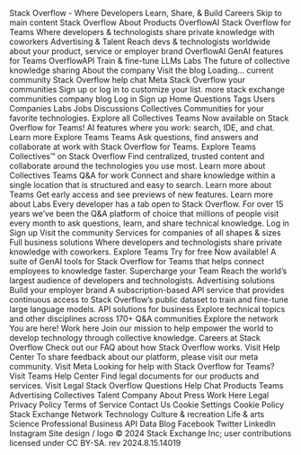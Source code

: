 Stack Overflow - Where Developers Learn, Share, & Build Careers
Skip to main content
Stack Overflow
About
Products
OverflowAI
Stack Overflow for Teams
Where developers & technologists share private knowledge with coworkers
Advertising & Talent
Reach devs & technologists worldwide about your product, service or employer brand
OverflowAI
GenAI features for Teams
OverflowAPI
Train & fine-tune LLMs
Labs
The future of collective knowledge sharing
About the company
Visit the blog
Loading…
current community
Stack Overflow
help
chat
Meta Stack Overflow
your communities
Sign up or log in to customize your list.
more stack exchange communities
company blog
Log in
Sign up
Home
Questions
Tags
Users
Companies
Labs
Jobs
Discussions
Collectives
Communities for your favorite technologies.
Explore all Collectives
Teams
Now available on Stack Overflow for Teams! AI features where you work: search, IDE, and chat.
Learn more
Explore Teams
Teams
Ask questions, find answers and collaborate at work with Stack Overflow for Teams.
Explore Teams
Collectives™ on Stack Overflow
Find centralized, trusted content and collaborate around the technologies you use most.
Learn more about Collectives
Teams
Q&A for work
Connect and share knowledge within a single location that is structured and easy to search.
Learn more about Teams
Get early access and see previews of new features.
Learn more about Labs
Every developer has a tab open to Stack Overflow.
For over 15 years we’ve been the Q&A platform of choice that millions of people visit every month to ask questions, learn, and share technical knowledge.
Log in
Sign up
Visit the community
Services for companies of all shapes & sizes
Full business solutions
Where developers and technologists share private knowledge with coworkers.
Explore Teams
Try for free
Now available! A suite of GenAI tools for Stack Overflow for Teams that helps connect employees to knowledge faster.
Supercharge your Team
Reach the world’s largest audience of developers and technologists.
Advertising solutions
Build your employer brand
A subscription-based API service that provides continuous access to Stack Overflow’s public dataset to train and fine-tune large language models.
API solutions for business
Explore technical topics and other disciplines across 170+ Q&A communities
Explore the network
You are here!
Work here
Join our mission to help empower the world to develop technology through collective knowledge.
Careers at Stack Overflow
Check out our FAQ about how Stack Overflow works.
Visit Help Center
To share feedback about our platform, please visit our meta community.
Visit Meta
Looking for help with
Stack Overflow for Teams?
Visit Teams Help Center
Find legal documents for our products and services.
Visit Legal
Stack Overflow
Questions
Help
Chat
Products
Teams
Advertising
Collectives
Talent
Company
About
Press
Work Here
Legal
Privacy Policy
Terms of Service
Contact Us
Cookie Settings
Cookie Policy
Stack Exchange Network
Technology
Culture & recreation
Life & arts
Science
Professional
Business
API
Data
Blog
Facebook
Twitter
LinkedIn
Instagram
Site design / logo © 2024 Stack Exchange Inc; user contributions licensed under CC BY-SA.
rev 2024.8.15.14019